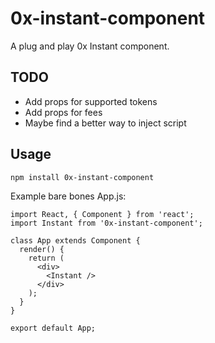 # 0x-instant-component

A plug and play 0x Instant component. 

## TODO
- Add props for supported tokens
- Add props for fees
- Maybe find a better way to inject script

## Usage
`npm install 0x-instant-component`

Example bare bones App.js:
```
import React, { Component } from 'react';
import Instant from '0x-instant-component';

class App extends Component {
  render() {
    return (
      <div>
        <Instant />
      </div>
    );
  }
}

export default App;
```

